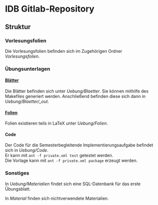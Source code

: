 # IDB Gitlab-Repository

## Struktur

### Vorlesungsfolien

Die Vorlesungsfolien befinden sich im Zugehörigen Ordner *Vorlesungsfolien*.

### Übungsunterlagen

#### [Blätter]

Die Blätter befinden sich unter *Uebung/Blaetter*. Sie können mithilfe des Makefiles generiert werden.
Anschließend befinden diese sich dann in *Uebung/Blaetter/_out*.  

#### [Folien]

Folien existieren teils in LaTeX unter *Uebung/Folien*.

#### Code

Der Code für die Semesterbegleitende Implementierungsaufgabe befindet sich in *Uebung/Code*.  
Er kann mit ```ant -f private.xml test``` getestet werden.  
Die Vorlage kann mit ```ant -f private.xml package``` erzeugt werden.

### Sonstiges

In *Uebung/Materialien* findet sich eine SQL-Datenbank für das erste Übungsblatt.

In *Material* finden sich nichtverwendete Materialien.

[Blätter]: ../-/jobs/artifacts/main/download?job=build_blaetter
[Folien]: ../-/jobs/artifacts/main/download?job=build_folien
